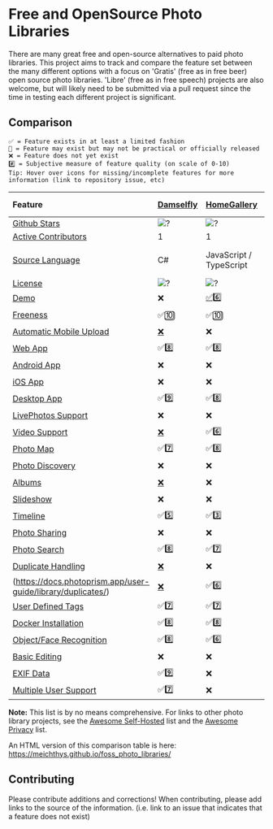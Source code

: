 # Free and OpenSource Photo Libraries

There are many great free and open-source alternatives to paid photo libraries. This project aims to track and compare the feature set between the many different options with a focus on 'Gratis' (free as in free beer) open source photo libraries. 'Libre' (free as in free speech) projects are also welcome, but will likely need to be submitted via a pull request since the time in testing each different project is significant.

## Comparison
```
✅ = Feature exists in at least a limited fashion
🚧 = Feature may exist but may not be practical or officially released
❌ = Feature does not yet exist
#️⃣ = Subjective measure of feature quality (on scale of 0-10)
Tip: Hover over icons for missing/incomplete features for more information (link to repository issue, etc)
```

| Feature                                                        | [Damselfly](https://github.com/Webreaper/Damselfly)                       | [HomeGallery](https://github.com/xemle/home-gallery)                              | [Immich](https://github.com/alextran1502/immich)                          | [Librephotos](https://github.com/LibrePhotos/librephotos)                     | [Lychee](https://github.com/LycheeOrg/Lychee)                          | [Nextcloud Photos](https://github.com/nextcloud/photos/)                | [Nextcloud Memories](https://github.com/pulsejet/memories)              | [Photonix](https://github.com/photonixapp/photonix)                        | [Photofield](https://github.com/SmilyOrg/photofield)                                               | [PiGallery2](https://github.com/bpatrik/pigallery2)                      | [Photoprism](https://github.com/photoprism/photoprism)                        | [Photoview](https://github.com/photoview/photoview)                           | [Piwigo](https://github.com/Piwigo/Piwigo)                          | [Snapcrescent](https://github.com/snapcrescent/snapcrescent)                          |
| :--------------------------------------------------------------- | :-------------------------------------------------------------------------- | ----------------------------------------------------------------------------------- | --------------------------------------------------------------------------- | ------------------------------------------------------------------------------- | ------------------------------------------------------------------------ | ------------------------------------------------------------------------- | ------------------------------------------------------------------------- | ---------------------------------------------------------------------------- | ----------------------------------------------------------------------------------------------------------- | -------------------------------------------------------------------------- | ------------------------------------------------------------------------------- | ------------------------------------------------------------------------------- | --------------------------------------------------------------------- | --------------------------------------------------------------------- |
| [Github Stars](features.md#github-stars)                       | ![?](https://img.shields.io/github/stars/Webreaper/Damselfly?label=%20)   | ![?](https://img.shields.io/github/stars/xemle/home-gallery?label=%20)            | ![?](https://img.shields.io/github/stars/alextran1502/immich?label=%20)   | ![?](https://img.shields.io/github/stars/LibrePhotos/librephotos?label=%20)   | ![?](https://img.shields.io/github/stars/LycheeOrg/Lychee?label=%20)   | ![?](https://img.shields.io/github/stars/nextcloud/photos?label=%20)    | ![?](https://img.shields.io/github/stars/pulsejet/memories?label=%20)   | ![?](https://img.shields.io/github/stars/photonixapp/photonix?label=%20)   | ![?](https://img.shields.io/github/stars/smilyorg/photofield?label=%20)                                   | ![?](https://img.shields.io/github/stars/bpatrik/pigallery2?label=%20)   | ![?](https://img.shields.io/github/stars/photoprism/photoprism?label=%20)     | ![?](https://img.shields.io/github/stars/photoview/photoview?label=%20)       | ![?](https://img.shields.io/github/stars/Piwigo/Piwigo?label=%20)   | ![?](https://img.shields.io/github/stars/snapcrescent/snapcrescent?label=%20)   |
| [Active Contributors](features.md#active-contributors)         | 1                                                                         | 1                                                                                 | 4                                                                         | 2                                                                             | 3                                                                      | 3                                                                       | 1                                                                       | 1                                                                          | 1                                                                                                         | 1                                                                        | 4                                                                             | 1                                                                             | 3                                                                   | 1                                                                   |
| [Source Language](features.md#source-language)                 | C#                                                                        | JavaScript / TypeScript                                                           | Dart / TypeScript                                                         | Python                                                                        | PHP                                                                    | JavaScript                                                              | PHP / Vue                                                               | Python                                                                     | Go / Vue                                                                                                  | TypeScript                                                               | Go                                                                            | Typescript / Go                                                               | PHP                                                                 | Java / Typscript / Dart                                                                 |
| [License](features.md#license)                                 | ![?](https://img.shields.io/github/license/Webreaper/Damselfly?label=%20) | ![?](https://img.shields.io/github/license/xemle/home-gallery?label=%20)          | ![?](https://img.shields.io/github/license/alextran1502/immich?label=%20) | ![?](https://img.shields.io/github/license/LibrePhotos/librephotos?label=%20) | ![?](https://img.shields.io/github/license/LycheeOrg/Lychee?label=%20) | ![?](https://img.shields.io/github/license/nextcloud/photos?label=%20)  | ![?](https://img.shields.io/github/license/pulsejet/memories?label=%20) | ![?](https://img.shields.io/github/license/photonixapp/photonix?label=%20) | ![?](https://img.shields.io/github/license/smilyorg/photofield?label=%20)                                 | ![?](https://img.shields.io/github/license/bpatrik/pigallery2?label=%20) | ![?](https://img.shields.io/static/v1?label=%20&message=GPL-3.0&color=orange) | ![?](https://img.shields.io/github/license/photoview/photoview?label=%20)     | ![?](https://img.shields.io/github/license/Piwigo/Piwigo?label=%20) | ![?](https://img.shields.io/github/license/snapcrescent/snapcrescent?label=%20) |
| [Demo](features.md#demo)                                       | ❌                                                                        | [✅](https://demo.home-gallery.org/https://demo.photoprism.app/library/brow)6️⃣ | [✅](https://demo.immich.app/)6️⃣                                       | [✅](https://demo2.librephotos.com/ "User:demo Pass:demo1234")5️⃣           | [✅](https://lycheeorg.github.io/demo/)4️⃣                           | [✅](https://nextcloud.com/instant-trial/)4️⃣                         | [✅](https://demo.memories.gallery/apps/memories/)8️⃣          | [✅](https://demo.photonix.org/login)8️⃣                                 | [✅](https://demo.photofield.dev/)6️⃣                                                                   | [✅](https://pigallery2.onrender.com/)8️⃣                              | [✅](https://demo.photoprism.app/library/browse)9️⃣                         | [✅](https://photos.qpqp.dk/ "User:demo Pass:demo")9️⃣                      | [✅](https://piwigo.org/demo)9️⃣                                  | [✅](https://demo.snapcrescent.app)9️⃣
| [Freeness](features.md#freeness)                               | ✅🔟                                                                      | ✅🔟                                                                              | ✅🔟                                                                      | ✅🔟                                                                          | ✅🔟                                                                   | ✅🔟                                                                    | ✅🔟                                                                    | ✅🔟                                                                       | ✅🔟                                                                                                      | ✅🔟                                                                     | [🚧](https://photoprism.app/get)7️⃣                                         | ✅🔟                                                                          | ✅🔟                                                                |✅🔟                                                                |
| [Automatic Mobile Upload](features.md#automatic-mobile-upload) | [❌](https://github.com/Webreaper/Damselfly/issues/40)                    | ❌                                                                                | ✅7️⃣                                                                   | ❌                                                                            | ❌                                                                     | ✅7️⃣                                                                 | ✅7️⃣                                                                 | ❌                                                                         | ❌                                                                                                        | ❌                                                                       | ✅6️⃣                                                                       | [❌](https://github.com/photoview/photoview/issues/129)                       | ✅7️⃣                                                             |✅🔟                                                             |
| [Web App](features.md#web-app)                                 | ✅8️⃣                                                                   | ✅8️⃣                                                                           | ✅8️⃣                                                                   | ✅8️⃣                                                                       | ✅8️⃣                                                                | ✅7️⃣                                                                 | ✅9️⃣                                                                 | ✅7️⃣                                                                    | ✅9️⃣                                                                                                   | ✅7️⃣                                                                  | ✅7️⃣                                                                       | ✅8️⃣                                                                       | ✅8️⃣                                                             |✅🔟                                                             |
| [Android App](features.md#android-app)                         | ❌                                                                        | ❌                                                                                | [✅](https://github.com/alextran1502/immich#step-4-run-mobile-app)8️⃣   | ✅[7️⃣](https://github.com/savvasdalkitsis/uhuruphotos-android)             | [❌](https://github.com/LycheeOrg/Lychee/issues/1013)                  | [✅](https://github.com/nextcloud/android)3️⃣                         | [✅](https://github.com/nextcloud/android)3️⃣                         | ✅[4️⃣](https://github.com/photonixapp/photonix-mobile)                  | ❌                                                                                                        | ❌                                                                       | [🚧](https://docs.photoprism.app/user-guide/pwa/)4️⃣                        | [🚧](https://github.com/photoview/photoview/issues/701)3️⃣                  | [✅](https://www.piwigo.org/mobile-applications)7️⃣               |[✅](https://github.com/snapcrescent/snapcrescent/releases)7️⃣               |
| [iOS App](features.md#ios-app)                                 | ❌                                                                        | ❌                                                                                | [✅](https://github.com/alextran1502/immich#step-4-run-mobile-app)8️⃣   | [🚧](https://github.com/LibrePhotos/librephotos-mobile)3️⃣                  | [❌](https://github.com/LycheeOrg/Lychee/issues/1013)                  | [✅](https://github.com/nextcloud/ios)3️⃣                             | [✅](https://github.com/nextcloud/ios)3️⃣                             | ✅[4️⃣](https://github.com/photonixapp/photonix-mobile)                  | ❌                                                                                                        | ❌                                                                       | [🚧](https://docs.photoprism.app/user-guide/pwa/)4️⃣                        | [✅](https://apps.apple.com/dk/app/photoview-media-gallery/id1578380271)6️⃣ | [✅](https://www.piwigo.org/mobile-applications)7️⃣               | ❌                                                                       |
| [Desktop App](features.md#desktop-app)                         | ✅9️⃣                                                                   | ✅8️⃣                                                                           | ❌                                                                        | ❌                                                                            | ❌                                                                     | [✅](https://github.com/nextcloud/desktop)2️⃣                         | [✅](https://github.com/nextcloud/desktop)2️⃣                         | [❌](https://github.com/photonixapp/photonix/issues/61)                    | ❌                                                                                                        | ❌                                                                       | ❌                                                                            | ❌                                                                            | ❌                                                                  |❌                                                                       |
| [LivePhotos Support](features.md#livephotos-support)           | ❌                                                                        | ❌                                                                                | ✅9️⃣                                                                   | [❌](https://github.com/LibrePhotos/librephotos/issues/287)                   | ✅[6️⃣](https://github.com/LycheeOrg/Lychee/issues/1283)             | [✅️3️⃣](https://github.com/nextcloud/photos/issues/344)                    | ✅8️⃣                                                                 | [❌](https://github.com/photonixapp/photonix/issues/250)                   | [❌](https://github.com/SmilyOrg/photofield/issues/52)                                                    | ❌                                                                       | ✅7️⃣                                                                       | [❌](https://github.com/photoview/photoview/issues/273)                       | [❌](https://github.com/Piwigo/Piwigo/issues/1677)                  |❌                                                                       |
| [Video Support](features.md#video-support)                     | [❌](https://github.com/Webreaper/Damselfly/issues/82)                    | ✅6️⃣                                                                           | ✅[7️⃣](https://github.com/immich-app/immich/issues/203)                | ✅8️⃣                                                                       | ✅6️⃣                                                                | ✅5️⃣                                                                 | ✅7️⃣                                                                 | [❌](https://github.com/photonixapp/photonix/issues/295)                   | [✅](https://github.com/SmilyOrg/photofield/issues/27)3️⃣                                               | ✅8️⃣                                                                  | ✅7️⃣                                                                       | ✅7️⃣                                                                       | ✅4️⃣                                                             |✅6️⃣ 
| [Photo Map](features.md#photo-map)                             | ✅7️⃣                                                                   | ✅8️⃣                                                                           | ✅4️⃣                                                                   | ✅8️⃣                                                                       | [✅5️⃣](https://github.com/LycheeOrg/Lychee/issues/1051)             | ✅6️⃣                                                                 | ✅8️⃣                                                                 | ✅9️⃣                                                                    | ❌                                                                                                        | ✅8️⃣                                                                  | ✅6️⃣                                                                       | ✅8️⃣                                                                       | ✅7️⃣                                                             | ❌                                                                                                        |
| [Photo Discovery](features.md#photo-discovery)                 | ❌                                                                        | ❌                                                                                | ❌                                                                        | ✅7️⃣                                                                       | ✅6️⃣                                                                | ✅6️⃣                                                                 | ✅7️⃣                                                                 | ❌                                                                         | ❌                                                                                                        | ❌                                                                       | ✅6️⃣                                                                       | ❌                                                                            | ✅1️⃣                                                             | ❌                                                                                                        |
| [Albums](features.md#albums)                                   | [❌](https://github.com/Webreaper/Damselfly/issues/238)                   | ❌                                                                                | ✅8️⃣                                                                   | ✅9️⃣                                                                       | ✅8️⃣                                                                | ✅4️⃣                                                                 | ✅8️⃣                                                                 | ✅5️⃣                                                                    | ❌                                                                                                        | ✅6️⃣                                                                  | ✅8️⃣                                                                       | ✅6️⃣                                                                       | ✅8️⃣                                                             | [❌](https://github.com/snapcrescent/snapcrescent/issues/10)     
| [Slideshow](features.md#slideshow)                             | ❌                                                                        | ❌                                                                                | ❌                                                                        | ❌                                                                            | [❌](https://github.com/LycheeOrg/Lychee/issues/949)                   | ✅5️⃣                                                                 | ✅5️⃣                                                                 | [❌](https://github.com/photonixapp/photonix/issues/427)                   | ✅6️⃣                                                                                                   | ✅7️⃣                                                                  | ✅6️⃣                                                                       | [❌](https://github.com/photoview/photoview/issues/51)                        | ✅5️⃣                                                             | ❌                                                                        
| [Timeline](features.md#timeline)                               | ✅5️⃣                                                                   | ✅3️⃣                                                                           | ✅8️⃣                                                                   | ✅9️⃣                                                                       | [❌](https://github.com/LycheeOrg/Lychee/issues/1050)                  | ✅4️⃣                                                                 | ✅9️⃣                                                                 | ✅5️⃣                                                                    | ✅6️⃣                                                                                                   | ✅5️⃣                                                                  | ✅5️⃣                                                                       | ✅9️⃣                                                                       | ✅3️⃣                                                             |✅6️⃣                                                                   
| [Photo Sharing](features.md#photo-sharing)                     | ❌                                                                        | ❌                                                                                | ✅4️⃣                                                                   | ✅9️⃣                                                                       | ✅9️⃣                                                                | ✅8️⃣                                                                 | ✅8️⃣                                                                 | ❌                                                                         | ❌                                                                                                        | ✅7️⃣                                                                  | ✅7️⃣                                                                       | ✅8️⃣                                                                       | ✅5️⃣                                                              | ❌                                                                        
| [Photo Search](features.md#photo-search)                       | ✅8️⃣                                                                   | ✅7️⃣                                                                           | ✅7️⃣                                                                   | ✅8️⃣                                                                       | ✅5️⃣                                                                | ✅4️⃣                                                                 | ✅4️⃣                                                                 | ✅8️⃣                                                                    | ✅9️⃣                                                                                                   | ✅7️⃣                                                                  | ✅8️⃣                                                                       | ✅5️⃣                                                                       | ✅7️⃣                                                             |✅4️⃣                                                |
| [Duplicate Handling](features.md#duplicate-handling)           | [❌](https://github.com/Webreaper/Damselfly/issues/97)                    | ❌                                                                                | ✅6️⃣                                                                   | [❌](https://github.com/LibrePhotos/librephotos/issues/753)                   | [❌](https://github.com/LycheeOrg/Lychee/issues/1762)                  | ✅[8️⃣](https://apps.nextcloud.com/apps/mediadc)                      | ✅[8️⃣](https://apps.nextcloud.com/apps/mediadc)                      | [❌](https://github.com/photonixapp/photonix/issues/422)                   | ❌                                                                                                        | ✅5️⃣                                                                  | ✅[6️⃣]          |
(https://docs.photoprism.app/user-guide/library/duplicates/)         | [❌](https://github.com/photoview/photoview/issues/801)                       | ✅6️⃣                                                             |✅6️⃣                                                                   |
| [User Defined Tags](features.md#photo-tagging)                 | ✅7️⃣                                                                   | ✅7️⃣                                                                           | [❌](https://github.com/immich-app/immich/issues/838)                     | ❌                                                                            | ✅5️⃣                                                                | ✅️3️⃣                                                               | ✅️3️⃣                                                               | ✅6️⃣                                                                    | ✅6️⃣                                                                                                   | ❌                                                                       | ✅5️⃣                                                                       | ❌                                                                            | ✅7️⃣                                                             | ❌ |
| [Docker Installation](features.md#docker-installation)         | ✅8️⃣                                                                   | ✅8️⃣                                                                           | ✅7️⃣                                                                   | ✅7️⃣                                                                       | ✅7️⃣                                                                | [✅](https://github.com/nextcloud/all-in-one#nextcloud-all-in-one)6️⃣ | [✅](https://github.com/nextcloud/all-in-one#nextcloud-all-in-one)6️⃣ | ✅8️⃣                                                                    | ✅7️⃣                                                                                                   | ✅7️⃣                                                                  | ✅6️⃣                                                                       | ✅8️⃣                                                                       | [✅](https://hub.docker.com/r/linuxserver/piwigo)7️⃣              | ✅7️⃣ 
| [Object/Face Recognition](features.md#object/face-recognition) | ✅8️⃣                                                                   | ✅6️⃣                                                                           | ✅6️⃣                                                                   | ✅8️⃣                                                                       | [❌](https://github.com/LycheeOrg/Lychee/issues/1266)                  | [✅8️⃣](https://github.com/nextcloud/recognize)                       | [✅8️⃣](https://github.com/nextcloud/recognize)                       | ✅8️⃣                                                                    | ✅7️⃣                                                                                                   | ✅6️⃣                                                                  | ✅9️⃣                                                                       | ✅6️⃣                                                                       | [✅](https://github.com/Piwigo/Piwigo/issues/1159)5️⃣             |❌|
| [Basic Editing](features.md#basic-editing)                     | ❌                                                                        | ❌                                                                                | ❌                                                                        | ❌                                                                            | ❌                                                                     | ✅6️⃣                                                                 | ✅6️⃣                                                                 | ❌                                                                         | ❌                                                                                                        | ❌                                                                       | ❌                                                                            | ❌                                                                            | ❌                                                                   |❌|
| [EXIF Data](features.md#exif-data)                             | ✅9️⃣                                                                   | ❌                                                                                | ✅7️⃣                                                                   | [❌](https://github.com/LibrePhotos/librephotos/issues/77)                    | ✅7️⃣                                                                | [❌](https://github.com/nextcloud/photos/issues/226)                    | ✅8️⃣                                                                 | ✅7️⃣                                                                    | [🚧](https://github.com/SmilyOrg/photofield/pull/59https://github.com/LibrePhotos/librephotos-mobil)3️⃣ | ✅7️⃣                                                                  | ✅9️⃣                                                                       | ✅7️⃣                                                                       | ✅6️⃣                                                             | ✅7️⃣                                                                   
| [Multiple User Support](features.md#multiple-user-support)     | ✅7️⃣                                                                   | ❌                                                                                | ✅7️⃣                                                                   | ✅8️⃣                                                                       | ✅6️⃣                                                                | ✅9️⃣                                                                 | ✅9️⃣                                                                 | ✅7️⃣                                                                    | [❌](https://github.com/SmilyOrg/photofield/issues/28)                                                    | ✅7️⃣                                                                  | [❌](https://github.com/photoprism/photoprism/issues/98)                      | ✅6️⃣                                                                       | ✅8️⃣                                                             |❌  

**Note:** This list is by no means comprehensive. For links to other photo library projects, see the [Awesome Self-Hosted](https://github.com/awesome-selfhosted/awesome-selfhosted#photo-and-video-galleries) list and the [Awesome Privacy](https://github.com/pluja/awesome-privacy#photo-storage) list.

An HTML version of this comparison table is here: https://meichthys.github.io/foss_photo_libraries/

## Contributing

Please contribute additions and corrections!
When contributing, please add links to the source of the information.
(i.e. link to an issue that indicates that a feature does not exist)
